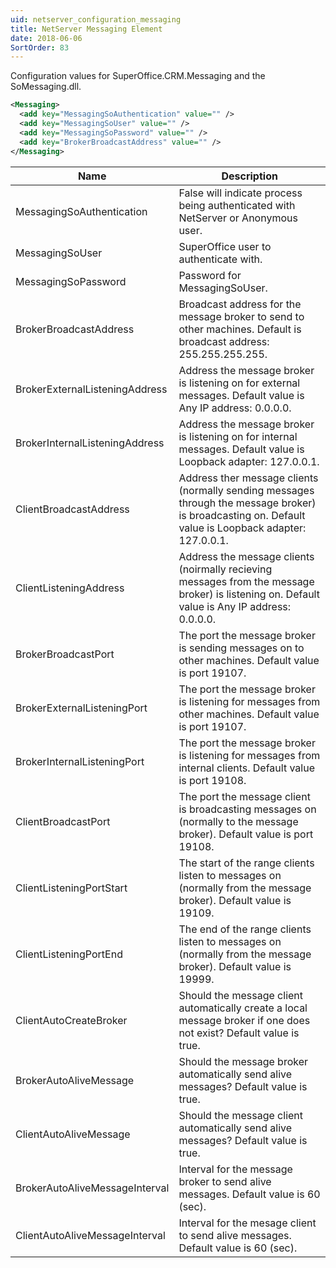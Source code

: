 ```yaml
---
uid: netserver_configuration_messaging
title: NetServer Messaging Element
date: 2018-06-06
SortOrder: 83
---
```

Configuration values for SuperOffice.CRM.Messaging and the SoMessaging.dll.

```xml
<Messaging>
  <add key="MessagingSoAuthentication" value="" />
  <add key="MessagingSoUser" value="" />
  <add key="MessagingSoPassword" value="" />
  <add key="BrokerBroadcastAddress" value="" />
</Messaging>
```

|Name|Description|
|------------|----|
|MessagingSoAuthentication|False will indicate process being authenticated with NetServer or Anonymous user.|
|MessagingSoUser|SuperOffice user to authenticate with.|
|MessagingSoPassword|Password for MessagingSoUser.|
|BrokerBroadcastAddress|Broadcast address for the message broker to send to other machines.  Default is broadcast address: 255.255.255.255.|
|BrokerExternalListeningAddress|Address the message broker is listening on for external messages. Default value is Any IP address: 0.0.0.0.|
|BrokerInternalListeningAddress|Address the message broker is listening on for internal messages.  Default value is Loopback adapter: 127.0.0.1.|
|ClientBroadcastAddress|Address ther message clients (normally sending messages through the message broker) is broadcasting on.  Default value is Loopback adapter: 127.0.0.1.|
|ClientListeningAddress|Address the message clients (noirmally recieving messages from the message broker) is listening on.  Default value is Any IP address: 0.0.0.0.|
|BrokerBroadcastPort|The port the message broker is sending messages on to other machines.  Default value is port 19107.|
|BrokerExternalListeningPort|The port the message broker is listening for messages from other machines.  Default value is port 19107.|
|BrokerInternalListeningPort|The port the message broker is listening for messages from internal clients.  Default value is port 19108.|
|ClientBroadcastPort|The port the message client is broadcasting messages on (normally to the message broker).  Default value is port 19108.|
|ClientListeningPortStart|The start of the range clients listen to messages on (normally from the message broker).  Default value is 19109.|
|ClientListeningPortEnd|The end of the range clients listen to messages on (normally from the message broker).  Default value is 19999.|
|ClientAutoCreateBroker|Should the message client automatically create a local message broker if one does not exist?  Default value is true.|
|BrokerAutoAliveMessage|Should the message broker automatically send alive messages?  Default value is true.|
|ClientAutoAliveMessage|Should the message client automatically send alive messages? Default value is true.|
|BrokerAutoAliveMessageInterval| Interval for the message broker to send alive messages.  Default value is 60 (sec).|
|ClientAutoAliveMessageInterval|Interval for the mesage client to send alive messages.  Default value is 60 (sec).|
